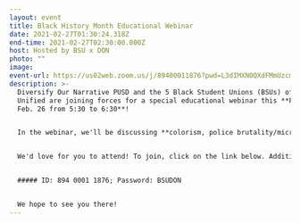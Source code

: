 ```yaml
---
layout: event
title: Black History Month Educational Webinar
date: 2021-02-27T01:30:24.318Z
end-time: 2021-02-27T02:30:00.000Z
host: Hosted by BSU x DON
photo: ""
image:
event-url: https://us02web.zoom.us/j/89400011876?pwd=L3dIMXN0QXdFMmUzcm15K1FhTGlMdz09
description: >-
  Diversify Our Narrative PUSD and the 5 Black Student Unions (BSUs) of Poway
  Unified are joining forces for a special educational webinar this **Friday,
  Feb. 26 from 5:30 to 6:30**!


  In the webinar, we'll be discussing **colorism, police brutality/microagressions, "ghetto" associations/stereotypes, performative activism, and African-American Vernacular English (AAVE)**.


  We'd love for you to attend! To join, click on the link below. Additionally, below are details to join the Zoom call:


  ##### ID: 894 0001 1876; Password: BSUDON


  We hope to see you there!
---
```


